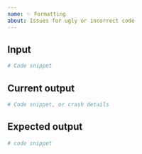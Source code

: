 ```yaml
---
name: ✨ Formatting
about: Issues for ugly or incorrect code
---
```


## Input

```ruby
# Code snippet
```

## Current output

```ruby
# Code snippet, or crash details
```

## Expected output

```ruby
# code snippet
```
